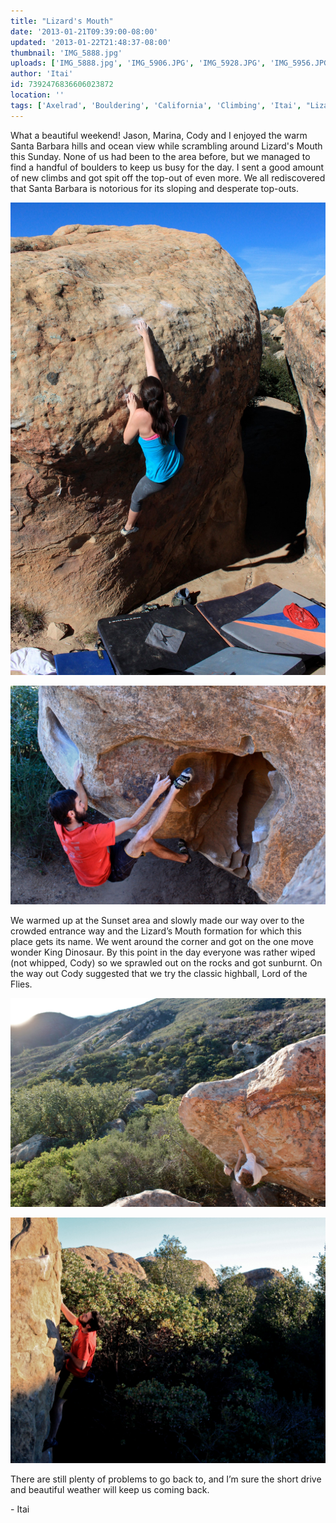 ```yaml
---
title: "Lizard's Mouth"
date: '2013-01-21T09:39:00-08:00'
updated: '2013-01-22T21:48:37-08:00'
thumbnail: 'IMG_5888.jpg'
uploads: ['IMG_5888.jpg', 'IMG_5906.JPG', 'IMG_5928.JPG', 'IMG_5956.JPG']
author: 'Itai'
id: 7392476836606023872
location: ''
tags: ['Axelrad', 'Bouldering', 'California', 'Climbing', 'Itai', "Lizard's", 'Mouth', 'Santa Barbara']
---
```


What a beautiful weekend! Jason, Marina, Cody and I enjoyed the warm Santa Barbara hills and ocean view while scrambling around Lizard's Mouth this Sunday. None of us had been to the area before, but we managed to find a handful of boulders to keep us busy for the day. I sent a good amount of new climbs and got spit off the top-out of even more. We all rediscovered that Santa Barbara is notorious for its sloping and desperate top-outs.

![Marina slappin' on Call Me (V3)](uploads/IMG_5888.jpg)

![Jason, unlocking the beta on Fritz Bulge (V6)](uploads/IMG_5906.JPG)

We warmed up at the Sunset area and slowly made our way over to the crowded entrance way and the Lizard’s Mouth formation for which this place gets its name. We went around the corner and got on the one move wonder King Dinosaur. By this point in the day everyone was rather wiped (not whipped, Cody) so we sprawled out on the rocks and got sunburnt. On the way out Cody suggested that we try the classic highball, Lord of the Flies.

![Cody trying to find that King Dinosaur (V7)](uploads/IMG_5928.JPG)

![Jason getting high above the trees on Lord of the Flies (V1)](uploads/IMG_5956.JPG)

There are still plenty of problems to go back to, and I’m sure the short drive and beautiful weather will keep us coming back.

\- Itai
